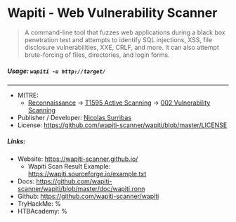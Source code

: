 # Wapiti - Web Vulnerability Scanner
>A command-line tool that fuzzes web applications during a black box penetration test and attempts to identify SQL injections, XSS, file disclosure vulnerabilities, XXE, CRLF, and more. It can also attempt brute-forcing of files, directories, and login forms. 

##### Usage: `wapiti -u http://target/`
___
- MITRE: 
	- [Reconnaissance](https://attack.mitre.org/tactics/TA0043/) -> [T1595 Active Scanning](https://attack.mitre.org/techniques/T1595/) -> [002 Vulnerability Scanning](https://attack.mitre.org/techniques/T1595/002/)
- Publisher / Developer: [Nicolas Surribas](http://devloop.users.sourceforge.net/)
- License: https://github.com/wapiti-scanner/wapiti/blob/master/LICENSE


##### Links:
- Website: https://wapiti-scanner.github.io/
	- Wapiti Scan Result Example: https://wapiti.sourceforge.io/example.txt
- Docs: https://github.com/wapiti-scanner/wapiti/blob/master/doc/wapiti.ronn
- Github: https://github.com/wapiti-scanner/wapiti
- TryHackMe: %
- HTBAcademy: %


